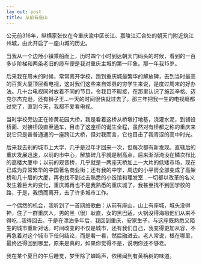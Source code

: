 ```yaml
---
lay out: post
title: 从前有座山
---
```


公元前316年，纵横家张仪在今重庆渝中区长江、嘉陵江汇合处的朝天门附近筑江州城，由此开启了一座山城的历史。

当我从一个边陲小镇乘船而上，历时四个小时到达朝天门码头的时候，看到的一百多步阶梯和两条老旧的缆车便是我对重庆主城的第一印象。那一年我15岁。

后来我在周末的时候，常常离开学校，跑到重庆城最繁华的解放碑，去到当时最高的百货大厦顶层看电视，这对我们这些来自郊县的穷学生来说，是度过周末的好办法。几十台电视同时放着不同的节目，令我目不暇接，在那里认识了施瓦辛格、迈克尔杰克逊，还有狮子王...一天的时间很快就过去了。那三年把我一生的电视瘾都过完了，直到今天，我都不爱看电视。

当时学校旁边正在修黄花园大桥，我是看着这桥从桥墩打地基，浇灌水泥，到铺设桥面、对接桥段直至通车，目击了这座桥的诞生全程，虽然对有桥都之称的重庆来说它只是普普通通的一座跨江大桥，但对我而言，它也目击了我青涩的高中时光。

后来我去别的城市上大学，几乎是过年才回来一次，但每次都有新发现。直辖后的重庆发展迅速，以前的市中心，解放碑几乎就是制高点，后来渐渐淹没在鳞次栉比的高楼大厦中；以前的观音桥，几乎就是一两座天桥加上一大片的低矮市场，现在已成为异常繁华的中国著名商业街；还有我的中学，周边的小平房全部变成了高架桥和几十层的大厦，再也找不到过去熟悉的小饭馆和理发室...一切都以改革的名义发生着巨大的变化，重庆城再也不是我熟悉的重庆城了，我甚至找不到回学校的路，于是，我愤而离开，去了许多城市工作。

一个偶然的机会，我听到了一首网络歌曲：从前有座山，山上有座城，城头没得神，住了一群重庆人，男的黑（很）耿直，女的黑巴适，火锅没得海椒他们从来不得吃...我得回去。于是在漂泊多年后，我回到重庆，安家生子，与这座既熟悉又陌生的城市重新对话。时间改变的不仅是城市，还有我们自己，我变得更加从容，不再急着对这个城市下任何结论，而是看一看，然后融进去。老人常说，根在哪里，最终还得回到哪里，原来是真的，如果你觉得不是，说明你还不够老。

我在某个夏日的午后睡觉，梦里除了蝉鸣声，依稀闻到有黄桷树的味道。
